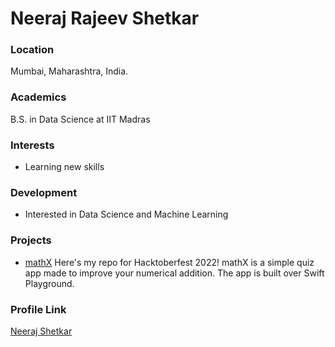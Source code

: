 # Neeraj Rajeev Shetkar

### Location

Mumbai, Maharashtra, India.

### Academics

B.S. in Data Science at IIT Madras

### Interests

- Learning new skills

### Development

- Interested in Data Science and Machine Learning

### Projects

- [mathX](https://github.com/ineerajrajeev/mathX) Here's my repo for Hacktoberfest 2022! mathX is a simple quiz app made to improve your numerical addition. The app is built over Swift Playground.

### Profile Link

[Neeraj Shetkar](https://github.com/ineerajrajeev)
